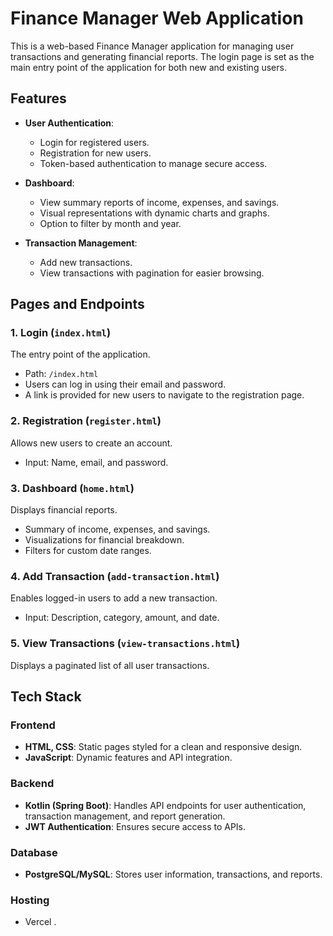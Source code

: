 # Finance Manager Web Application

This is a web-based Finance Manager application for managing user transactions and generating financial reports. The login page is set as the main entry point of the application for both new and existing users.

## Features

- **User Authentication**: 
  - Login for registered users.
  - Registration for new users.
  - Token-based authentication to manage secure access.

- **Dashboard**: 
  - View summary reports of income, expenses, and savings.
  - Visual representations with dynamic charts and graphs.
  - Option to filter by month and year.

- **Transaction Management**:
  - Add new transactions.
  - View transactions with pagination for easier browsing.

## Pages and Endpoints

### 1. Login (`index.html`)
The entry point of the application.
- Path: `/index.html`
- Users can log in using their email and password.
- A link is provided for new users to navigate to the registration page.

### 2. Registration (`register.html`)
Allows new users to create an account.
- Input: Name, email, and password.

### 3. Dashboard (`home.html`)
Displays financial reports.
- Summary of income, expenses, and savings.
- Visualizations for financial breakdown.
- Filters for custom date ranges.

### 4. Add Transaction (`add-transaction.html`)
Enables logged-in users to add a new transaction.
- Input: Description, category, amount, and date.

### 5. View Transactions (`view-transactions.html`)
Displays a paginated list of all user transactions.

## Tech Stack

### Frontend
- **HTML, CSS**: Static pages styled for a clean and responsive design.
- **JavaScript**: Dynamic features and API integration.

### Backend
- **Kotlin (Spring Boot)**: Handles API endpoints for user authentication, transaction management, and report generation.
- **JWT Authentication**: Ensures secure access to APIs.

### Database
- **PostgreSQL/MySQL**: Stores user information, transactions, and reports.

### Hosting
- Vercel .